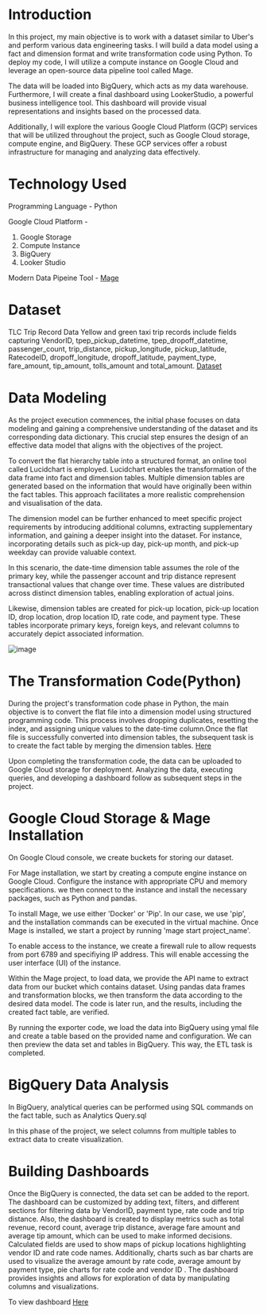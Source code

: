 # Introduction

In this project, my main objective is to work with a dataset similar to Uber's and perform various data engineering tasks. I will build a data model using a fact and dimension format and write transformation code using Python. To deploy my code, I will utilize a compute instance on Google Cloud and leverage an open-source data pipeline tool called Mage.

The data will be loaded into BigQuery, which acts as my data warehouse. Furthermore, I will create a final dashboard using LookerStudio, a powerful business intelligence tool. This dashboard will provide visual representations and insights based on the processed data.

Additionally, I will explore the various Google Cloud Platform (GCP) services that will be utilized throughout the project, such as Google Cloud storage, compute engine, and BigQuery. These GCP services offer a robust infrastructure for managing and analyzing data effectively.

# Technology Used

Programming Language - Python

Google Cloud Platform -

1. Google Storage
2. Compute Instance
3. BigQuery
4. Looker Studio

Modern Data Pipeine Tool - [Mage](https://www.mage.ai/)


# Dataset

TLC Trip Record Data Yellow and green taxi trip records include fields capturing VendorID, tpep_pickup_datetime, tpep_dropoff_datetime, passenger_count, trip_distance, pickup_longitude, pickup_latitude, RatecodeID, dropoff_longitude, dropoff_latitude, payment_type, fare_amount, tip_amount, tolls_amount and total_amount. [Dataset](https://github.com/Anirudh-Srivatsa/Uber_DataEngineering/blob/main/Data/uber_data.txt)


# Data Modeling

As the project execution commences, the initial phase focuses on data modeling and gaining a comprehensive understanding of the dataset and its corresponding data dictionary. This crucial step ensures the design of an effective data model that aligns with the objectives of the project.

To convert the flat hierarchy table into a structured format, an online tool called Lucidchart is employed. Lucidchart enables the transformation of the data frame into fact and dimension tables. Multiple dimension tables are generated based on the information that would have originally been within the fact tables. This approach facilitates a more realistic comprehension and visualisation of the data.

The dimension model can be further enhanced to meet specific project requirements by introducing additional columns, extracting supplementary information, and gaining a deeper insight into the dataset. For instance, incorporating details such as pick-up day, pick-up month, and pick-up weekday can provide valuable context.

In this scenario, the date-time dimension table assumes the role of the primary key, while the passenger account and trip distance represent transactional values that change over time. These values are distributed across distinct dimension tables, enabling exploration of actual joins.

Likewise, dimension tables are created for pick-up location, pick-up location ID, drop location, drop location ID, rate code, and payment type. These tables incorporate primary keys, foreign keys, and relevant columns to accurately depict associated information.

![image](https://github.com/Anirudh-Srivatsa/Uber_DataEngineering/assets/136144340/e2f9dff7-f344-42ea-bc00-cef88255a4f7)

# The Transformation Code(Python)

During the project's transformation code phase in Python, the main objective is to convert the flat file into a dimension model using structured programming code. This process involves dropping duplicates, resetting the index, and assigning unique values to the date-time column.Once the flat file is successfully converted into dimension tables, the subsequent task is to create the fact table by merging the dimension tables. [Here](Data_processing_pyt.ipynb)


Upon completing the transformation code, the data can be uploaded to Google Cloud storage for deployment. Analyzing the data, executing queries, and developing a dashboard follow as subsequent steps in the project.

# Google Cloud Storage & Mage Installation

On Google Cloud console, we create buckets for storing our dataset.

For Mage installation, we start by creating a compute engine instance on Google Cloud. Configure the instance with appropriate CPU and memory specifications. we then connect to the instance and install the necessary packages, such as Python and pandas.

To install Mage, we use either 'Docker' or 'Pip'. In our case, we use 'pip', and the installation commands can be executed in the virtual machine. Once Mage is installed, we start a project by running 'mage start project_name'.

To enable access to the instance, we create a firewall rule to allow requests from port 6789 and specifiying IP address. This will enable accessing the user interface (UI) of the instance.

Within the Mage project, to load data, we provide the API name to extract data from our bucket which contains dataset. Using pandas data frames and transformation blocks, we then transform the data according to the desired data model. The code is later run, and the results, including the created fact table, are verified.

By running the exporter code, we load the data into BigQuery using ymal file and create a table based on the provided name and configuration. We can then preview the data set and tables in BigQuery. This way, the ETL task is completed.

# BigQuery Data Analysis

In BigQuery, analytical queries can be performed using SQL commands on the fact table, such as Analytics Query.sql

In this phase of the project, we select columns from multiple tables to extract data to create visualization.

# Building Dashboards

Once the BigQuery is connected, the data set can be added to the report. The dashboard can be customized by adding text, filters, and different sections for filtering data by VendorID, payment type, rate code and trip distance. Also, the dashboard is created to display metrics such as total revenue, record count, average trip distance, average fare amount and average tip amount, which can be used to make informed decisions. Calculated fields are used to show maps of pickup locations highlighting vendor ID and rate code names. Additionally, charts such as bar charts are used to visualize the average amount by rate code, average amount by payment type, pie charts for rate code and vendor ID . The dashboard provides insights and allows for exploration of data by manipulating columns and visualizations.

To view dashboard [Here](Data_model_flowchart.jpeg)



